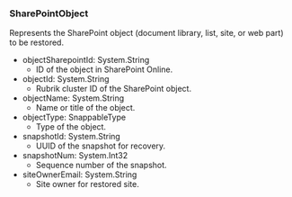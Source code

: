 ### SharePointObject
Represents the SharePoint object (document library, list, site, or web part) to be restored.

- objectSharepointId: System.String
  - ID of the object in SharePoint Online.
- objectId: System.String
  - Rubrik cluster ID of the SharePoint object.
- objectName: System.String
  - Name or title of the object.
- objectType: SnappableType
  - Type of the object.
- snapshotId: System.String
  - UUID of the snapshot for recovery.
- snapshotNum: System.Int32
  - Sequence number of the snapshot.
- siteOwnerEmail: System.String
  - Site owner for restored site.

